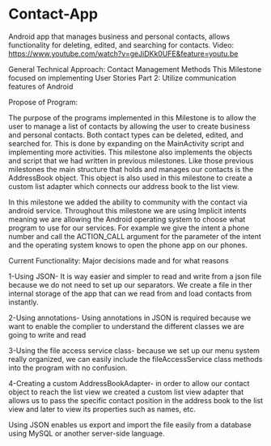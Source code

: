 # Contact-App
Android app that manages business and personal contacts, allows functionality for deleting, edited, and searching for contacts.
Video: https://www.youtube.com/watch?v=geJiDKk0UFE&feature=youtu.be

General Technical Approach: Contact Management Methods
This Milestone focused on implementing User Stories Part 2: Utilize communication features of Android 

Propose of Program:

The purpose of the programs implemented in this Milestone is to allow the user to manage a list of contacts by allowing the user to create business and personal contacts. Both contact types can be deleted, edited, and searched for.  This is done by expanding on the MainActivity script and implementing more activities. This milestone also implements the objects and script that we had written in previous milestones. Like those previous milestones the main structure that holds and manages our contacts is the AddressBook object. This object is also used in this milestone to create a custom list adapter which connects our address book to the list view. 
	
In this milestone we added the ability to community with the contact via android service. Throughout this milestone we are using Implicit intents meaning we are allowing the Android operating system to choose what program to use for our services. For example we give the intent a phone number and call the ACTION_CALL argument for the parameter of the intent and the operating system knows to open the phone app on our phones. 

Current Functionality:
Major decisions made and for what reasons 

1-Using JSON- It is way easier and simpler to read and write from a json file because we do not need to set up our separators. We create a file in ther internal storage of the app that can we read from and load contacts from instantly. 

2-Using annotations- Using annotations in JSON is required because we want to enable the complier to understand the different classes we are going to write and read 

3-Using the file access service class- because we set up our menu system really organized, we can easily include the fileAccessService class methods into the program with no confusion. 

4-Creating a custom AddressBookAdapter- in order to allow our contact object to reach the list view we created a custom list view adapter that allows us to pass the specific contact position in the address book to the list view and later to view its properties such as names, etc.  

Using JSON enables us export and import the file easily from a database using MySQL or another server-side language. 
